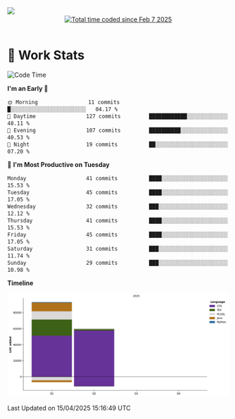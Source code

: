 <img src="https://capsule-render.vercel.app/api?type=waving&color=E0D7C8&height=200&section=header&text=Jeong8333&animation=fadeIn&fontColor=6D4930&fontSize=65&fontAlignY=60&stroke=6D4930&strokeWidth=3" />

<div align = center>
<a href="https://wakatime.com/@9207cd9b-e0ca-4b15-bb6a-6ad0a31854f8"><img src="https://wakatime.com/badge/user/9207cd9b-e0ca-4b15-bb6a-6ad0a31854f8.svg" alt="Total time coded since Feb 7 2025" /></a>
</div>
<br>

# 📝 **Work Stats**


<!--START_SECTION:waka-->
![Code Time](http://img.shields.io/badge/Code%20Time-9%20hrs%2027%20mins-blue)

**I'm an Early 🐤** 

```text
🌞 Morning                11 commits          █░░░░░░░░░░░░░░░░░░░░░░░░   04.17 % 
🌆 Daytime                127 commits         ████████████░░░░░░░░░░░░░   48.11 % 
🌃 Evening                107 commits         ██████████░░░░░░░░░░░░░░░   40.53 % 
🌙 Night                  19 commits          ██░░░░░░░░░░░░░░░░░░░░░░░   07.20 % 
```
📅 **I'm Most Productive on Tuesday** 

```text
Monday                   41 commits          ████░░░░░░░░░░░░░░░░░░░░░   15.53 % 
Tuesday                  45 commits          ████░░░░░░░░░░░░░░░░░░░░░   17.05 % 
Wednesday                32 commits          ███░░░░░░░░░░░░░░░░░░░░░░   12.12 % 
Thursday                 41 commits          ████░░░░░░░░░░░░░░░░░░░░░   15.53 % 
Friday                   45 commits          ████░░░░░░░░░░░░░░░░░░░░░   17.05 % 
Saturday                 31 commits          ███░░░░░░░░░░░░░░░░░░░░░░   11.74 % 
Sunday                   29 commits          ███░░░░░░░░░░░░░░░░░░░░░░   10.98 % 
```


**Timeline**

![Lines of Code chart](https://raw.githubusercontent.com/Jeong8333/Jeong8333/main/assets/bar_graph.png)


 Last Updated on 15/04/2025 15:16:49 UTC
<!--END_SECTION:waka-->

